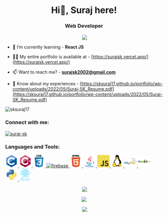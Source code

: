 <h1 align="center">Hi🖤, Suraj here!</h1>
<h3 align="center">Web Developer</h3>

<p align="center" >&nbsp;<img align="center" src="https://quotes-github-readme.vercel.app/api?type=horizontal&theme=dark" /></p>

- 🌱 I’m currently learning - **React JS**

- 👨‍💻 My entire portfolio is available at - [https://surajsk.vercel.app/](https://surajsk.vercel.app/)

- 📫 Want to reach me? - **surajsk2002@gmail.com**

- 📄 Know about my experiences - [https://sksuraj17.github.io/portfolio/wp-content/uploads/2022/05/Suraj-SK_Resume.pdf](https://sksuraj17.github.io/portfolio/wp-content/uploads/2022/05/Suraj-SK_Resume.pdf)

<p align="left"> <img src="https://komarev.com/ghpvc/?username=sksuraj17&label=Profile%20views&color=0e75b6&style=flat" alt="sksuraj17" /> </p>

<h3 align="left">Connect with me:</h3>
<p align="left">
<a href="https://linkedin.com/in/suraj-sk" target="blank"><img align="center" src="https://raw.githubusercontent.com/rahuldkjain/github-profile-readme-generator/master/src/images/icons/Social/linked-in-alt.svg" alt="suraj-sk" height="30" width="40" /></a>
</p>

<h3 align="left">Languages and Tools:</h3>
<p align="left"> <a href="https://www.cprogramming.com/" target="_blank" rel="noreferrer"> <img src="https://raw.githubusercontent.com/devicons/devicon/master/icons/c/c-original.svg" alt="c" width="40" height="40"/> </a> <a href="https://www.w3schools.com/cpp/" target="_blank" rel="noreferrer"> <img src="https://raw.githubusercontent.com/devicons/devicon/master/icons/cplusplus/cplusplus-original.svg" alt="cplusplus" width="40" height="40"/> </a> <a href="https://www.w3schools.com/css/" target="_blank" rel="noreferrer"> <img src="https://raw.githubusercontent.com/devicons/devicon/master/icons/css3/css3-original-wordmark.svg" alt="css3" width="40" height="40"/> </a> <a href="https://firebase.google.com/" target="_blank" rel="noreferrer"> <img src="https://www.vectorlogo.zone/logos/firebase/firebase-icon.svg" alt="firebase" width="40" height="40"/> </a> <a href="https://www.w3.org/html/" target="_blank" rel="noreferrer"> <img src="https://raw.githubusercontent.com/devicons/devicon/master/icons/html5/html5-original-wordmark.svg" alt="html5" width="40" height="40"/> </a> <a href="https://www.java.com" target="_blank" rel="noreferrer"> <img src="https://raw.githubusercontent.com/devicons/devicon/master/icons/java/java-original.svg" alt="java" width="40" height="40"/> </a> <a href="https://developer.mozilla.org/en-US/docs/Web/JavaScript" target="_blank" rel="noreferrer"> <img src="https://raw.githubusercontent.com/devicons/devicon/master/icons/javascript/javascript-original.svg" alt="javascript" width="40" height="40"/> </a> <a href="https://www.linux.org/" target="_blank" rel="noreferrer"> <img src="https://raw.githubusercontent.com/devicons/devicon/master/icons/linux/linux-original.svg" alt="linux" width="40" height="40"/> </a> <a href="https://www.mysql.com/" target="_blank" rel="noreferrer"> <img src="https://raw.githubusercontent.com/devicons/devicon/master/icons/mysql/mysql-original-wordmark.svg" alt="mysql" width="40" height="40"/> </a> <a href="https://nodejs.org" target="_blank" rel="noreferrer"> <img src="https://raw.githubusercontent.com/devicons/devicon/master/icons/nodejs/nodejs-original-wordmark.svg" alt="nodejs" width="40" height="40"/> </a> <a href="https://www.python.org" target="_blank" rel="noreferrer"> <img src="https://raw.githubusercontent.com/devicons/devicon/master/icons/python/python-original.svg" alt="python" width="40" height="40"/> </a> <a href="https://reactjs.org/" target="_blank" rel="noreferrer"> <img src="https://raw.githubusercontent.com/devicons/devicon/master/icons/react/react-original-wordmark.svg" alt="react" width="40" height="40"/> </a> </p>

<p align="center" >&nbsp;<img align="center" src="https://github-readme-stats.vercel.app/api/top-langs?username=sksuraj17&show_icons=true&locale=en&layout=compact"</p>
<p align="center" ><img align="center" src="https://github-readme-stats.vercel.app/api?username=sksuraj17&show_icons=true&locale=en"/></p>
<p align="center" >&nbsp;<img align="center" src="https://github-readme-streak-stats.herokuapp.com/?user=sksuraj17&" /></p>


